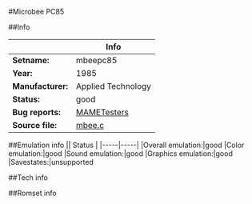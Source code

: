 #Microbee PC85

##Info

||Info|
|-----|-----|
|**Setname:**|mbeepc85
|**Year:**|1985
|**Manufacturer:**|Applied Technology
|**Status:**|good
|**Bug reports:**|[MAMETesters](http://mametesters.org/view_all_set.php?type=1&temporary=y&search=mbee.c)
|**Source file:**|[mbee.c](https://github.com/mamedev/mame/blob/master/src/mess/drivers/mbee.c)

##Emulation info
|| Status |
|-----|-----|
|Overall emulation:|good
|Color emulation:|good
|Sound emulation:|good
|Graphics emulation:|good
|Savestates:|unsupported

##Tech info

##Romset info

<!--- START OF EDITED COMMENT DO NOT TOUCH TEXT ABOVE-->

